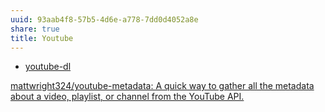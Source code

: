 ```yaml
---
uuid: 93aab4f8-57b5-4d6e-a778-7dd0d4052a8e
share: true
title: Youtube
---
```

* [youtube-dl](../d3390ba5-8e62-49d0-ac77-3f5b877df60b)

[mattwright324/youtube-metadata: A quick way to gather all the metadata about a video, playlist, or channel from the YouTube API.](https://github.com/mattwright324/youtube-metadata)